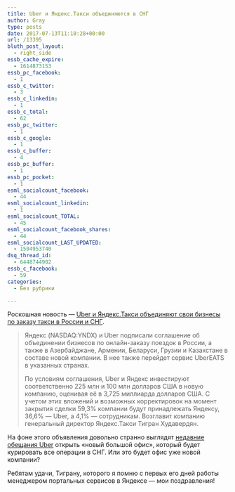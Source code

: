 ```yaml
---
title: Uber и Яндекс.Такси объединяются в СНГ
author: Gray
type: posts
date: 2017-07-13T11:10:28+00:00
url: /13395
bluth_post_layout:
  - right_side
essb_cache_expire:
  - 1614873153
essb_pc_facebook:
  - 1
essb_c_twitter:
  - 3
essb_c_linkedin:
  - 1
essb_c_total:
  - 62
essb_pc_twitter:
  - 1
essb_c_google:
  - 1
essb_c_buffer:
  - 4
essb_pc_buffer:
  - 1
essb_pc_pocket:
  - 1
esml_socialcount_facebook:
  - 44
esml_socialcount_linkedin:
  - 1
esml_socialcount_TOTAL:
  - 45
esml_socialcount_facebook_shares:
  - 44
esml_socialcount_LAST_UPDATED:
  - 1504953740
dsq_thread_id:
  - 6448744902
essb_c_facebook:
  - 59
categories:
  - Без рубрики

---
```








Роскошная новость — [Uber и Яндекс.Такси объединяют свои бизнесы по заказу такси в России и СНГ][1].

> Яндекс (NASDAQ:YNDX) и Uber подписали соглашение об объединении бизнесов по онлайн-заказу поездок в России, а также в Азербайджане, Армении, Беларуси, Грузии и Казахстане в соcтаве новой компании. В нее также перейдет сервис UberEATS в указанных странах.
> 
> По условиям соглашения, Uber и Яндекс инвестируют соответственно 225 млн и 100 млн долларов США в новую компанию, оценивая её в 3,725 миллиарда долларов США. С учетом этих вложений и возможных корректировок на момент закрытия сделки 59,3% компании будут принадлежать Яндексу, 36,6% — Uber, а 4,1% — сотрудникам. Возглавит компанию генеральный директор Яндекс.Такси Тигран Худавердян.

На фоне этого объявления довольно странно выглядят [недавние обещания Uber][2] открыть &#171;новый большой офис&#187;, который будет курировать все операции в СНГ. Или это будет офис уже новой компании?

Ребятам удачи, Тиграну, которого я помню с первых его дней работы менеджером портальных сервисов в Яндексе — мои поздравления!

 [1]: https://yandex.ru/company/press_releases/2017/0713
 [2]: https://ain.ua/2017/03/07/uber-ligaview